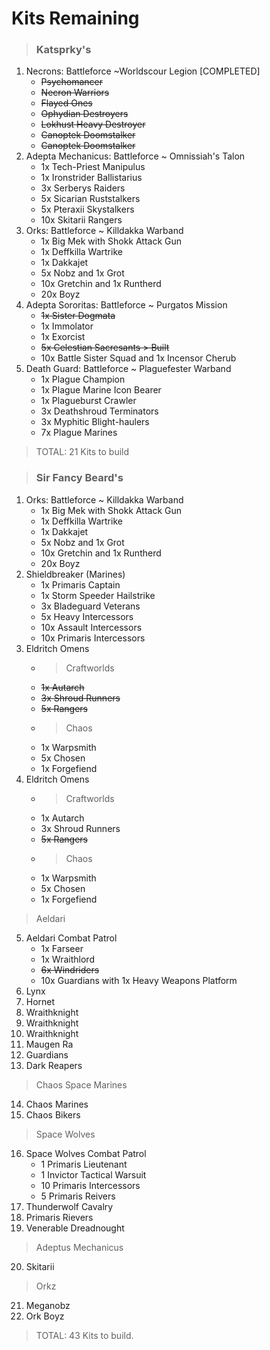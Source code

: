 # Kits Remaining

> ### Katsprky's 
1. Necrons: Battleforce ~Worldscour Legion [COMPLETED]
    - ~~Psychomancer~~
    - ~~Necron Warriors~~
    - ~~Flayed Ones~~
    - ~~Ophydian Destroyers~~
    - ~~Lokhust Heavy Destroyer~~
    - ~~Canoptek Doomstalker~~
    - ~~Canoptek Doomstalker~~
2. Adepta Mechanicus: Battleforce ~ Omnissiah's Talon
    - 1x Tech-Priest Manipulus
    - 1x Ironstrider Ballistarius
    - 3x Serberys Raiders
    - 5x Sicarian Ruststalkers
    - 5x Pteraxii Skystalkers
    - 10x Skitarii Rangers
3. Orks: Battleforce ~ Killdakka Warband
    - 1x Big Mek with Shokk Attack Gun
    - 1x Deffkilla Wartrike
    - 1x Dakkajet
    - 5x Nobz and 1x Grot
    - 10x Gretchin and 1x Runtherd
    - 20x Boyz
4. Adepta Sororitas: Battleforce ~ Purgatos Mission
    - ~~1x Sister Dogmata~~
    - 1x Immolator
    - 1x Exorcist
    - ~~5x Celestian Sacresants > Built~~
    - 10x Battle Sister Squad and 1x Incensor Cherub
5. Death Guard: Battleforce ~ Plaguefester Warband 
    - 1x Plague Champion
    - 1x Plague Marine Icon Bearer
    - 1x Plagueburst Crawler
    - 3x Deathshroud Terminators
    - 3x Myphitic Blight-haulers
    - 7x Plague Marines

> TOTAL: 21 Kits to build

> ### Sir Fancy Beard's
1. Orks: Battleforce ~ Killdakka Warband
    - 1x Big Mek with Shokk Attack Gun
    - 1x Deffkilla Wartrike
    - 1x Dakkajet
    - 5x Nobz and 1x Grot
    - 10x Gretchin and 1x Runtherd
    - 20x Boyz
2. Shieldbreaker (Marines)
    - 1x Primaris Captain
    - 1x Storm Speeder Hailstrike
    - 3x Bladeguard Veterans
    - 5x Heavy Intercessors
    - 10x Assault Intercessors
    - 10x Primaris Intercessors
3. Eldritch Omens
    - > Craftworlds
    - ~~1x Autarch~~
    - ~~3x Shroud Runners~~
    - ~~5x Rangers~~
    - > Chaos
    - 1x Warpsmith
    - 5x Chosen
    - 1x Forgefiend
4. Eldritch Omens
    - > Craftworlds
    - 1x Autarch
    - 3x Shroud Runners
    - ~~5x Rangers~~
    - > Chaos
    - 1x Warpsmith
    - 5x Chosen
    - 1x Forgefiend
 > Aeldari
5. Aeldari Combat Patrol
    - 1x Farseer
    - 1x Wraithlord
    - ~~6x Windriders~~
    - 10x Guardians with 1x Heavy Weapons Platform
6. Lynx 
7. Hornet 
8. Wraithknight
9. Wraithknight
10. Wraithknight
11. Maugen Ra 
12. Guardians 
13. Dark Reapers
 > Chaos Space Marines
14. Chaos Marines
15. Chaos Bikers
 > Space Wolves
16. Space Wolves Combat Patrol
    - 1 Primaris Lieutenant
    - 1 Invictor Tactical Warsuit
    - 10 Primaris Intercessors
    - 5 Primaris Reivers
17. Thunderwolf Cavalry
18. Primaris Rievers
19. Venerable Dreadnought
 > Adeptus Mechanicus
20. Skitarii
 > Orkz
21. Meganobz
22. Ork Boyz
 
> TOTAL: 43 Kits to build.

 
